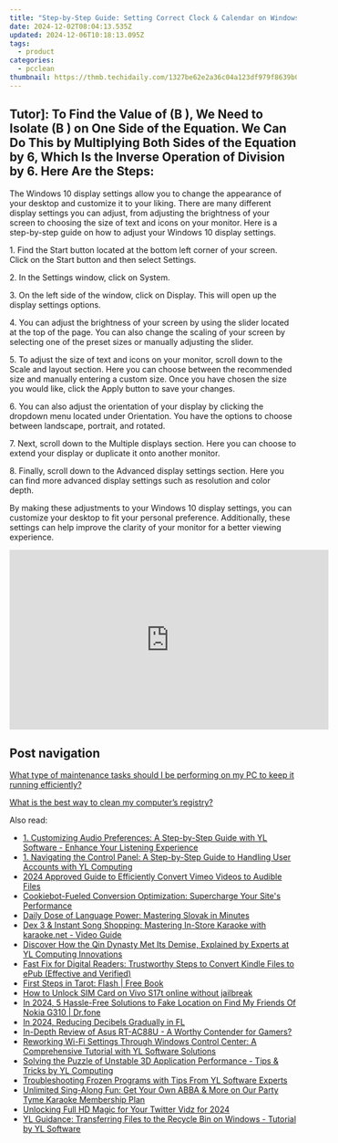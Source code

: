 ```yaml
---
title: "Step-by-Step Guide: Setting Correct Clock & Calendar on Windows Using Control Panel - YL Tech Solutions"
date: 2024-12-02T08:04:13.535Z
updated: 2024-12-06T10:18:13.095Z
tags:
  - product
categories:
  - pcclean
thumbnail: https://thmb.techidaily.com/1327be62e2a36c04a123df979f8639b0dac23eaf84d67c3864e5678ef96194e7.jpg
---
```


## Tutor]: To Find the Value of \(B \), We Need to Isolate \(B \) on One Side of the Equation. We Can Do This by Multiplying Both Sides of the Equation by 6, Which Is the Inverse Operation of Division by 6. Here Are the Steps:

The Windows 10 display settings allow you to change the appearance of your desktop and customize it to your liking. There are many different display settings you can adjust, from adjusting the brightness of your screen to choosing the size of text and icons on your monitor. Here is a step-by-step guide on how to adjust your Windows 10 display settings. 

1\. Find the Start button located at the bottom left corner of your screen. Click on the Start button and then select Settings.

2\. In the Settings window, click on System.

3\. On the left side of the window, click on Display. This will open up the display settings options. 

4\. You can adjust the brightness of your screen by using the slider located at the top of the page. You can also change the scaling of your screen by selecting one of the preset sizes or manually adjusting the slider.

5\. To adjust the size of text and icons on your monitor, scroll down to the Scale and layout section. Here you can choose between the recommended size and manually entering a custom size. Once you have chosen the size you would like, click the Apply button to save your changes.

6\. You can also adjust the orientation of your display by clicking the dropdown menu located under Orientation. You have the options to choose between landscape, portrait, and rotated.

7\. Next, scroll down to the Multiple displays section. Here you can choose to extend your display or duplicate it onto another monitor.

8\. Finally, scroll down to the Advanced display settings section. Here you can find more advanced display settings such as resolution and color depth. 

By making these adjustments to your Windows 10 display settings, you can customize your desktop to fit your personal preference. Additionally, these settings can help improve the clarity of your monitor for a better viewing experience.

<!-- affiliate ads begin -->
<iframe width="560" height="315" src="https://www.youtube.com/embed/aoMiYpYiFZs?si=qvYvGytDD17fvSXO" title="YouTube video player" frameborder="0" allow="accelerometer; autoplay; clipboard-write; encrypted-media; gyroscope; picture-in-picture; web-share" referrerpolicy="strict-origin-when-cross-origin" allowfullscreen></iframe>
<!-- affiliate ads end -->

## Post navigation

[What type of maintenance tasks should I be performing on my PC to keep it running efficiently?](https://tools.techidaily.com/pcclean/products/)

[What is the best way to clean my computer’s registry?](https://tools.techidaily.com/pcclean/products/)

<ins class="adsbygoogle"
     style="display:block"
     data-ad-format="autorelaxed"
     data-ad-client="ca-pub-7571918770474297"
     data-ad-slot="1223367746"></ins>

<ins class="adsbygoogle"
     style="display:block"
     data-ad-client="ca-pub-7571918770474297"
     data-ad-slot="8358498916"
     data-ad-format="auto"
     data-full-width-responsive="true"></ins>

<span class="atpl-alsoreadstyle">Also read:</span>
<div><ul>
<li><a href="https://discover-able.techidaily.com/1-customizing-audio-preferences-a-step-by-step-guide-with-yl-software-enhance-your-listening-experience/"><u>1. Customizing Audio Preferences: A Step-by-Step Guide with YL Software - Enhance Your Listening Experience</u></a></li>
<li><a href="https://discover-able.techidaily.com/1-navigating-the-control-panel-a-step-by-step-guide-to-handling-user-accounts-with-yl-computing/"><u>1. Navigating the Control Panel: A Step-by-Step Guide to Handling User Accounts with YL Computing</u></a></li>
<li><a href="https://vimeo-videos.techidaily.com/2024-approved-guide-to-efficiently-convert-vimeo-videos-to-audible-files/"><u>2024 Approved Guide to Efficiently Convert Vimeo Videos to Audible Files</u></a></li>
<li><a href="https://discover-alternatives.techidaily.com/cookiebot-fueled-conversion-optimization-supercharge-your-sites-performance/"><u>Cookiebot-Fueled Conversion Optimization: Supercharge Your Site's Performance</u></a></li>
<li><a href="https://mondly-stories.techidaily.com/daily-dose-of-language-power-mastering-slovak-in-minutes/"><u>Daily Dose of Language Power: Mastering Slovak in Minutes</u></a></li>
<li><a href="https://discover-able.techidaily.com/dex-3-and-instant-song-shopping-mastering-in-store-karaoke-with-karaokenet-video-guide/"><u>Dex 3 & Instant Song Shopping: Mastering In-Store Karaoke with karaoke.net - Video Guide</u></a></li>
<li><a href="https://discover-able.techidaily.com/discover-how-the-qin-dynasty-met-its-demise-explained-by-experts-at-yl-computing-innovations/"><u>Discover How the Qin Dynasty Met Its Demise, Explained by Experts at YL Computing Innovations</u></a></li>
<li><a href="https://blog-min.techidaily.com/fast-fix-for-digital-readers-trustworthy-steps-to-convert-kindle-files-to-epub-effective-and-verified/"><u>Fast Fix for Digital Readers: Trustworthy Steps to Convert Kindle Files to ePub (Effective and Verified)</u></a></li>
<li><a href="https://novels-ebooks.techidaily.com/1627775-9781444141139-first-steps-in-tarot-flash/"><u>First Steps in Tarot: Flash | Free Book</u></a></li>
<li><a href="https://sim-unlock.techidaily.com/how-to-unlock-sim-card-on-vivo-s17t-online-without-jailbreak-by-drfone-android/"><u>How to Unlock SIM Card on Vivo S17t online without jailbreak</u></a></li>
<li><a href="https://fake-location.techidaily.com/in-2024-5-hassle-free-solutions-to-fake-location-on-find-my-friends-of-nokia-g310-drfone-by-drfone-virtual-android/"><u>In 2024, 5 Hassle-Free Solutions to Fake Location on Find My Friends Of Nokia G310 | Dr.fone</u></a></li>
<li><a href="https://fox-http.techidaily.com/in-2024-reducing-decibels-gradually-in-fl/"><u>In 2024, Reducing Decibels Gradually in FL</u></a></li>
<li><a href="https://buynow-marvelous.techidaily.com/in-depth-review-of-asus-rt-ac88u-a-worthy-contender-for-gamers/"><u>In-Depth Review of Asus RT-AC88U - A Worthy Contender for Gamers?</u></a></li>
<li><a href="https://discover-able.techidaily.com/reworking-wi-fi-settings-through-windows-control-center-a-comprehensive-tutorial-with-yl-software-solutions/"><u>Reworking Wi-Fi Settings Through Windows Control Center: A Comprehensive Tutorial with YL Software Solutions</u></a></li>
<li><a href="https://discover-able.techidaily.com/solving-the-puzzle-of-unstable-3d-application-performance-tips-and-tricks-by-yl-computing/"><u>Solving the Puzzle of Unstable 3D Application Performance - Tips & Tricks by YL Computing</u></a></li>
<li><a href="https://discover-able.techidaily.com/troubleshooting-frozen-programs-with-tips-from-yl-software-experts/"><u>Troubleshooting Frozen Programs with Tips From YL Software Experts</u></a></li>
<li><a href="https://discover-able.techidaily.com/unlimited-sing-along-fun-get-your-own-abba-and-more-on-our-party-tyme-karaoke-membership-plan/"><u>Unlimited Sing-Along Fun: Get Your Own ABBA & More on Our Party Tyme Karaoke Membership Plan</u></a></li>
<li><a href="https://twitter-videos.techidaily.com/unlocking-full-hd-magic-for-your-twitter-vidz-for-2024/"><u>Unlocking Full HD Magic for Your Twitter Vidz for 2024</u></a></li>
<li><a href="https://discover-able.techidaily.com/yl-guidance-transferring-files-to-the-recycle-bin-on-windows-tutorial-by-yl-software/"><u>YL Guidance: Transferring Files to the Recycle Bin on Windows - Tutorial by YL Software</u></a></li>
</ul></div>

